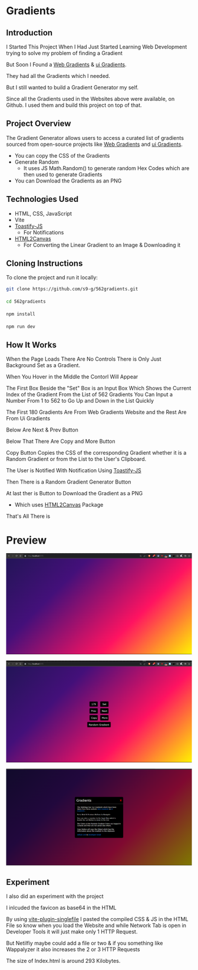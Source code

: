 # Gradients

## Introduction

I Started This Project When I Had Just Started Learning Web Development trying to solve my problem of finding a Gradient

But Soon I Found a [Web Gradients](https://webgradients.com) & [ui Gradients](https://uigradients.com).

They had all the Gradients which I needed.

But I still wanted to build a Gradient Generator my self.

Since all the Gradients used in the Websites above were available, on Github. I used them and build this project on top of that.

## Project Overview

The Gradient Generator allows users to access a curated list of gradients sourced from open-source projects like [Web Gradients](https://webgradients.com) and [ui Gradients](https://uigradients.com).

- You can copy the CSS of the Gradients
- Generate Random
  - It uses JS Math.Random() to generate random Hex Codes which are then used to generate Gradients
- You can Download the Gradients as an PNG

## Technologies Used

- HTML, CSS, JavaScript
- Vite
- [Toastify-JS](Https://github.com/apvarun/toastify-js)
  - For Notifications
- [HTML2Canvas](https://github.com/niklasvh/html2canvas)
  - For Converting the Linear Gradient to an Image & Downloading it

## Cloning Instructions

To clone the project and run it locally:

```bash
git clone https://github.com/s9-g/562gradients.git

cd 562gradients

npm install

npm run dev
```

## How It Works

When the Page Loads There Are No Controls There is Only Just Background Set as a Gradient.

When You Hover in the Middle the Contorl Will Appear

The First Box Beside the "Set" Box is an Input Box Which Shows the Current Index of the Gradient From the List of 562 Gradients
You Can Input a Number From 1 to 562 to Go Up and Down in the List Quickly

The First 180 Gradients Are From Web Gradients Website and the Rest Are From Ui Gradients

Below Are Next & Prev Button

Below That There Are Copy and More Button

Copy Button Copies the CSS of the corresponding Gradient whether it is a Random Gradient or from the List to the User's Clipboard.

The User is Notified With Notification Using [Toastify-JS](Https://github.com/apvarun/toastify-js)

Then There is a Random Gradient Generator Button

At last ther is Button to Download the Gradient as a PNG

- Which uses [HTML2Canvas](https://github.com/niklasvh/html2canvas) Package

That's All There is

# Preview

![preview Without Controls of Gradient Number 179](./assets/previewWithoutcontrols.png "Preview Without Controls of Gradient Number 179")

![preview With Controls of Gradient Number 179](./assets/previewWithcontrols.png "Preview With Controls of Gradient Number 179")

![preview of Modal](./assets/modal.png "Preview of Modal")

## Experiment

I also did an experiment with the project

I inlcuded the favicon as base64 in the HTML

By using [vite-plugin-singlefile](https://www.npmjs.com/package/vite-plugin-singlefile) I pasted the compiled CSS & JS in the HTML File so know when you load the Website and while Network Tab is open in Developer Tools it will just make only 1 HTTP Request.

But Netilfiy maybe could add a file or two & if you something like Wappalyzer it also increases the 2 or 3 HTTP Requests

The size of Index.html is around 293 Kilobytes.
